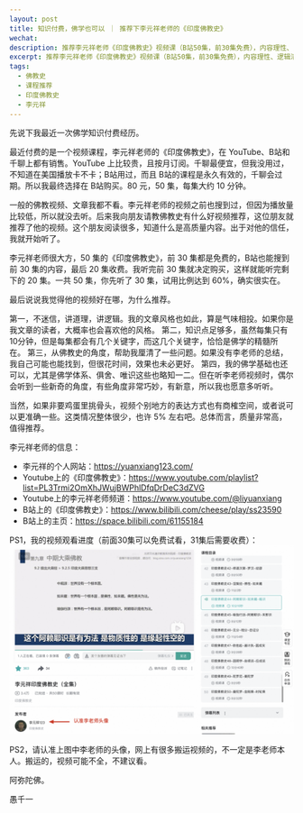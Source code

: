 ```yaml
---
layout: post
title: 知识付费，佛学也可以 ｜ 推荐下李元祥老师的《印度佛教史》
wechat: 
description: 推荐李元祥老师《印度佛教史》视频课（B站50集，前30集免费），内容理性、逻辑清晰、知识点密集，能从佛教史角度厘清问题，值得一看。
excerpt: 推荐李元祥老师《印度佛教史》视频课（B站50集，前30集免费），内容理性、逻辑清晰、知识点密集，能从佛教史角度厘清问题，值得一看。
tags:
  - 佛教史
  - 课程推荐
  - 印度佛教史
  - 李元祥
---
```


先说下我最近一次佛学知识付费经历。

最近付费的是一个视频课程，李元祥老师的《印度佛教史》，在 YouTube、B站和千聊上都有销售。YouTube 上比较贵，且按月订阅。千聊最便宜，但我没用过，不知道在美国播放卡不卡；B站用过，而且 B站的课程是永久有效的，千聊会过期。所以我最终选择在 B站购买。80 元，50 集，每集大约 10 分钟。

一般的佛教视频、文章我都不看。李元祥老师的视频之前也搜到过，但因为播放量比较低，所以就没去听。后来我向朋友请教佛教史有什么好视频推荐，这位朋友就推荐了他的视频。这个朋友阅读很多，知道什么是高质量内容。出于对他的信任，我就开始听了。

李元祥老师很大方，50 集的《印度佛教史》，前 30 集都是免费的，B站也能搜到前 30 集的内容，最后 20 集收费。我听完前 30 集就决定购买，这样就能听完剩下的 20 集。一共 50 集，你先听了 30 集，试用比例达到 60%，确实很实在。

最后说说我觉得他的视频好在哪，为什么推荐。

第一，不迷信，讲道理，讲逻辑。我的文章风格也如此，算是气味相投。如果你是我文章的读者，大概率也会喜欢他的风格。
第二，知识点足够多，虽然每集只有10分钟，但是每集都会有几个关键字，而这几个关键字，恰恰是佛学的精髓所在。
第三，从佛教史的角度，帮助我厘清了一些问题。如果没有李老师的总结，我自己可能也能找到，但很花时间，效果也未必更好。
第四，我的佛学基础也还可以，尤其是佛学体系、俱舍、唯识这些也略知一二。但在听李老师视频时，偶尔会听到一些新奇的角度，有些角度非常巧妙，有新意，所以我也愿意多听听。

当然，如果非要鸡蛋里挑骨头，视频个别地方的表达方式也有商榷空间，或者说可以更准确一些。这类情况整体很少，也许 5% 左右吧。总体而言，质量非常高，值得推荐。

李元祥老师的信息：
* 李元祥的个人网站：https://yuanxiang123.com/
* Youtube上的《印度佛教史》：https://www.youtube.com/playlist?list=PL3Trmi2OmXhJWujBWPhlDfqDrDeC3dZVG
* Youtube上的李元祥老师频道：https://www.youtube.com/@liyuanxiang
* B站上的《印度佛教史》：https://www.bilibili.com/cheese/play/ss23590
* B站上的主页：https://space.bilibili.com/61155184

PS1，我的视频观看进度（前面30集可以免费试看，31集后需要收费）：
![](../images/2025-09-17-21-11-01.png)

PS2，请认准上图中李老师的头像，网上有很多搬运视频的，不一定是李老师本人。搬运的，视频可能不全，不建议看。

阿弥陀佛。

愚千一
